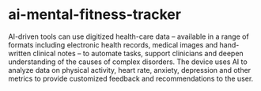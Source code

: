 # ai-mental-fitness-tracker
AI-driven tools can use digitized health-care data – available in a range of formats including electronic health records,
medical images and hand-written clinical notes – to automate tasks, 
support clinicians and deepen understanding of the causes of complex disorders.
The device uses AI to analyze data on physical activity, heart rate, anxiety, depression 
and other metrics to provide customized feedback and recommendations to the user.
